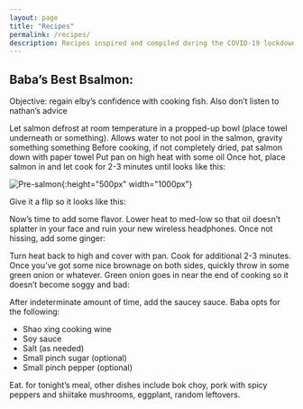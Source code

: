 ```yaml
---
layout: page
title: "Recipes"
permalink: /recipes/
description: Recipes inspired and compiled during the COVID-19 lockdown
---
```


## Baba’s Best Bsalmon:
Objective: regain elby’s confidence with cooking fish. Also don’t listen to nathan’s advice

Let salmon defrost at room temperature in a propped-up bowl (place towel underneath or something). Allows water to not pool in the salmon, gravity something something
Before cooking, if not completely dried, pat salmon down with paper towel
Put pan on high heat with some oil
Once hot, place salmon in and let cook for 2-3 minutes until looks like this:

![Pre-salmon](https://github.com/nathan-gong/nathan-gong.github.io/raw/master/images/IMG_0148.JPG){:height="500px" width="1000px"}

Give it a flip so it looks like this:

Now’s time to add some flavor. Lower heat to med-low so that oil doesn’t splatter in your face and ruin your new wireless headphones. Once not hissing, add some ginger:

Turn heat back to high and cover with pan. Cook for additional 2-3 minutes. 
Once you’ve got some nice brownage on both sides, quickly throw in some green onion or whatever. Green onion goes in near the end of cooking so it doesn’t become soggy and bad:

After indeterminate amount of time, add the saucey sauce. Baba opts for the following:
- Shao xing cooking wine
- Soy sauce
- Salt (as needed)
- Small pinch sugar (optional)
- Small pinch pepper (optional)

Eat. for tonight’s meal, other dishes include bok choy, pork with spicy peppers and shiitake mushrooms, eggplant, random leftovers. 


